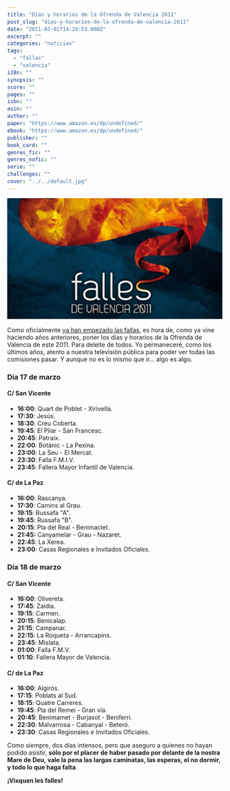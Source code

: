 ```yaml
---
title: "Días y horarios de la Ofrenda de Valencia 2011"
post_slug: "dias-y-horarios-de-la-ofrenda-de-valencia-2011"
date: "2011-03-01T14:29:53.000Z"
excerpt: ""
categories: "noticias"
tags: 
  - "fallas"
  - "valencia"
i18n: ""
synopsis: ""
score: ""
pages: ""
isbn: ""
asin: ""
author: ""
paper: "https://www.amazon.es/dp/undefined/"
ebook: "https://www.amazon.es/dp/undefined/"
publisher: ""
book_card: ""
genres_fic: ""
genres_nofic: ""
serie: ""
challenges: ""
cover: "../../default.jpg"
---
```


![](images/fallas-2011.jpg "fallas 2011")

Como oficialmente [ya han empezado las fallas](http://fjp.es/crida-2011/ "[en valencià] Cridà 2011"), es hora de, como ya vine haciendo años anteriores, poner los días y horarios de la Ofrenda de Valencia de este 2011. Para deleite de todos. Yo permaneceré, como los últimos años, atento a nuestra televisión pública para poder ver todas las comisiones pasar. Y aunque no es lo mismo que ir... algo es algo.

### Día 17 de marzo

#### C/ San Vicente

- **16:00**: Quart de Poblet - Xirivella.
- **17:30**: Jesús.
- **18:30**: Creu Coberta.
- **19:45**: El Pilar - San Francesc.
- **20:45**: Patraix.
- **22:00**: Botànic - La Pexina.
- **23:00**: La Seu - El Mercat.
- **23:30**: Falla F.M.I.V.
- **23:45**: Fallera Mayor Infantil de Valencia.

#### C/ de La Paz

- **16:00**: Rascanya.
- **17:30**: Camins al Grau.
- **19:15**: Russafa "A".
- **19:45**: Russafa "B".
- **20:15**: Pla del Real - Benimaclet.
- **21:45:** Canyamelar - Grau - Nazaret.
- **22:45**: La Xerea.
- **23:00**: Casas Regionales e Invitados Oficiales.

### Día 18 de marzo

#### C/ San Vicente

- **16:00**: Olivereta.
- **17:45**: Zaidia.
- **19:15**: Carmen.
- **20:15**: Benicalap.
- **21:15**: Campanar.
- **22:15**: La Roqueta - Arrancapins.
- **23:45**: Mislata.
- **01:00**: Falla F.M.V.
- **01:10**: Fallera Mayor de Valencia.

#### C/ de La Paz

- **16:00**: Algirós.
- **17:15**: Poblats al Sud.
- **18:15**: Quatre Carreres.
- **19:45**: Pla del Remei - Gran vía.
- **20:45**: Benimamet - Burjasot - Beniferri.
- **22:30**: Malvarrosa - Cabanyal - Beteró.
- **23:30**: Casas Regionales e Invitados Oficiales.

Como siempre, dos días intensos, pero que aseguro a quienes no hayan podido asistir, **sólo por el placer de haber pasado por delante de la nostra Mare de Deu, vale la pena las largas caminatas, las esperas, el no dormir, y todo lo que haga falta**.

**¡Vixquen les falles!**
